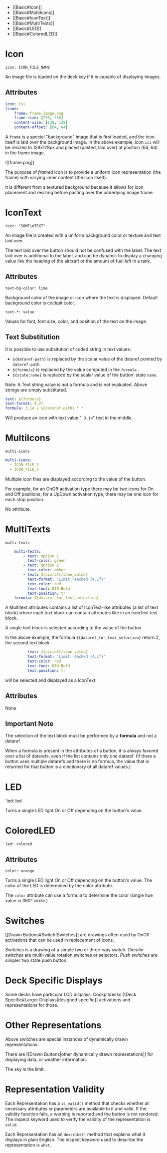 
- [[Basic#Icon]]
- [[Basic#MultiIcons]]
- [[Basic#IconText]]
- [[Basic#MultiTexts]]
- [[Basic#LED]]
- [[Basic#ColoredLED]]

# Icon

`icon: ICON_FILE_NAME`

An image file is loaded on the deck key if it is capable of displaying images.

## Attributes

```yaml
icon: isi
frame:
	frame: frame_image.png
	frame-size: [256, 256]
	content-size: [128, 128]
	content-offset: [64, 64]
```

A `frame` is a special "background" image that is first loaded, and  the icon itself is laid *over* the background image. In the above example, icon `isi` will be resized to 128x128px and placed (pasted, laid over) at position (64, 64) in the frame image.

![[frame.png]]

The purpose of *framed* icon is to provide a uniform icon representation (the frame) with varying inner content (the icon itself).

It is different from a textured background because it allows for icon placement and resizing before pasting over the underlying image frame.

# IconText

`text: "SOME\nTEXT"`

An image file is created with a uniform background color or texture and text laid over.

The text laid over the button should not be confused with the label. The text laid over is additional to the label, and can be dynamic to display a changing value like the heading of the aircraft or the amount of fuel left in a tank.

## Attributes

`text-bg-color: lime`

Background color of the image or icon where the text is displayed. Default background color is cockpit color.

`text-*: value`

Values for font, font size, color, and position of the text on the image.

## Text Substitution

It is possible to use subsitution of coded string in text values:

- `${dataref-path}` is replaced by the scalar value of the dataref pointed by `dataref-path`.
- `${formula}` is replaced by the value computed in the `formula` .
- `${state:name}` is replaced by the scalar value of the button' state `name`.

Note: A Text string value is not a formula and is not evaluated. Above strings are simply substituted.

```yaml
text: ${formula}
text-format: 4.2f
formula: 3.14 2 ${dataref-path} * *
```

Will produce an icon with text value "` 3.14`"  text in the middle.

# MultiIcons

`multi-icons`

```yaml
multi-icons:
  - ICON_FILE_1
  - ICON_FILE_2
```

Multiple icon files are displayed according to the value of the button.

For example, for an OnOff activation type there may be two icons for On and Off positions; for a UpDown activation type, there may be one icon for each stop position.

No attribute.

# MultiTexts

`multi-texts`

```yaml
	multi-texts:
		- text: Option 1
		  text-color: green
		- text: Option 2
		  text-color: amber
		- text: ${aicraft/some_value}
		  text-format: "Limit reached {4.1f}"
		  text-color: red
		  text-font: DIN Bold
		  text-position: tr
	formula: ${dataref_for_text_selection}
```

A Multitext attributes contains a list of IconText-like attributes (a list of text block) where each text block can contain attributes like in an IconText text block.

A single text block is selected according to the value of the button.

In the above example, the formula `${dataref_for_text_selection}` return 2, the second text block

```yaml
		  text: ${aicraft/some_value}
		  text-format: "Limit reached {4.1f}"
		  text-color: red
		  text-font: DIN Bold
		  text-position: tr
```

will be selected and displayed as a IconText.

## Attributes

None

## Important Note

The selection of the text block must be performed by a **formula** and not a dataref.

When a formula is present in the attributes of a button, it is always favored over a list of datarefs, even if the list contains only one dataref. (If there a button uses multiple datarefs and there is no formula, the value that is returned for that button is a diectionary of all dataref values.)

# LED

`led: led

Turns a single LED light On or Off depending on the button's value.

# ColoredLED

`led: colored`

## Attributes

`color: orange`

Turns a single LED light On or Off depending on the button's value. The color of the LED is determined by the color attribute.

The `color` attribute can use a formula to determine the color (single hue value in 360° circle.)

# Switches

[[Drawn Buttons#Switch|Switches]] are drawings often used by OnOff activations that can be used in replacement of icons.

*Switches* is a drawing of a simple two or three-way switch.
*Circular switches* are multi-value rotation switches or selectors.
*Push switches* are simpler two state push button.

# Deck Specific Displays

Some decks have particular LCD displays. Cockpitdecks [[Deck Specific#Larger Displays|designed specific]]  activations and representations for those.

# Other Representations

Above switches are special instances of dynamically drawn representations.

There are [[Drawn Buttons|other dynamically drawn represetations]] for displaying data, or weather information.

The sky is the limit.

# Representation Validity

Each Representation has a `is_valid()` method that checks whether all necessary attributes or parameters are available to it and valid. If the validity function fails, a warning is reported and the button is not rendered. The inspect keyword used to verify the validity of the representation is `valid`.

Each Representation has an `describe()` method that explains what it displays in plain English. The inspect keyword used to describe the representation is `what`.
